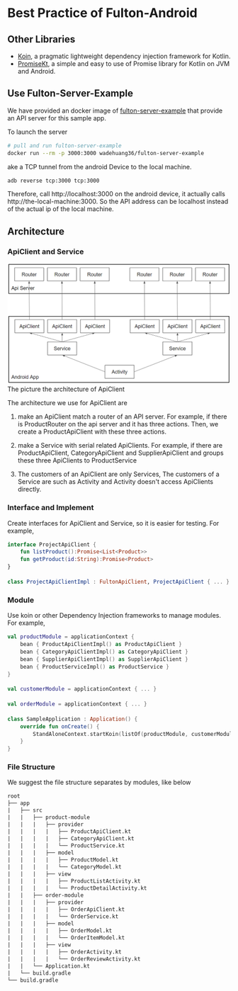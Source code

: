 # Best Practice of Fulton-Android

## Other Libraries
- [Koin](https://github.com/InsertKoinIO/koin), a pragmatic lightweight dependency injection framework for Kotlin.
- [PromiseKt](https://github.com/swarmnyc/PromiseKt), a simple and easy to use of Promise library for Kotlin on JVM and Android.

## Use Fulton-Server-Example
We have provided an docker image of [fulton-server-example](https://github.com/swarmnyc/fulton-server-example) that provide an API server for this sample app. 

To launch the server

``` bash
# pull and run fulton-server-example
docker run --rm -p 3000:3000 wadehuang36/fulton-server-example
```

ake a TCP tunnel from the android Device to the local machine.
``` bash
adb reverse tcp:3000 tcp:3000
```

Therefore, call http://localhost:3000 on the android device, it actually calls http://the-local-machine:3000. So the API address can be localhost instead of the actual ip of the local machine.

## Architecture

### ApiClient and Service 
![ApiClient](/.assets/apiclient-and-service.png)<br/>The picture the architecture of ApiClient

The architecture we use for ApiClient are

1. make an ApiClient match a router of an API server. For example, if there is ProductRouter on the api server and it has three actions. Then, we create a ProductApiClient with these three actions.

2. make a Service with serial related ApiClients. For example, if there are ProductApiClient, CategoryApiClient and SupplierApiClient and groups these three ApiClients to ProductService

3. The customers of an ApiClient are only Services, The customers of a Service are such as Activity and Activity doesn't access ApiClients directly.

### Interface and Implement
Create interfaces for ApiClient and Service, so it is easier for testing. For example,
``` kotlin
interface ProjectApiClient {
    fun listProduct():Promise<List<Product>>
    fun getProduct(id:String):Promise<Product>
}

class ProjectApiClientImpl : FultonApiClient, ProjectApiClient { ... }
```

### Module
Use koin or other Dependency Injection frameworks to manage modules. For example,
``` kotlin
val productModule = applicationContext {
    bean { ProductApiClientImpl() as ProductApiClient }
    bean { CategoryApiClientImpl() as CategoryApiClient }
    bean { SupplierApiClientImpl() as SupplierApiClient }
    bean { ProductServiceImpl() as ProductService }
}

val customerModule = applicationContext { ... }

val orderModule = applicationContext { ... }

class SampleApplication : Application() {
    override fun onCreate() {
        StandAloneContext.startKoin(listOf(productModule, customerModule, orderModule)).with(this)
    }
}
```

### File Structure
We suggest the file structure separates by modules, like below

``` text
root
├── app
|   ├── src
|   |   ├── product-module
|   |   |   ├── provider
|   |   |   |   ├── ProductApiClient.kt
|   |   |   |   ├── CategoryApiClient.kt
|   |   |   |   └── ProductService.kt
|   |   |   ├── model
|   |   |   |   ├── ProductModel.kt
|   |   |   |   └── CategoryModel.kt
|   |   |   ├── view
|   |   |   |   ├── ProductListActivity.kt
|   |   |   |   └── ProductDetailActivity.kt
|   |   ├── order-module
|   |   |   ├── provider
|   |   |   |   ├── OrderApiClient.kt
|   |   |   |   └── OrderService.kt
|   |   |   ├── model
|   |   |   |   ├── OrderModel.kt
|   |   |   |   └── OrderItemModel.kt
|   |   |   ├── view
|   |   |   |   ├── OrderActivity.kt
|   |   |   |   └── OrderReviewActivity.kt
|   |   └── Application.kt
|   └── build.gradle
└── build.gradle
```

